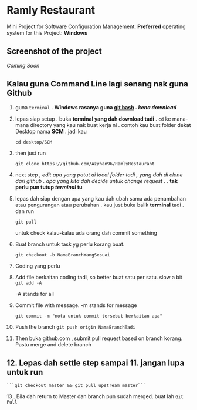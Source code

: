 # Ramly Restaurant

Mini Project for Software Configuration Management.
**Preferred** operating system for this Project: **Windows**

## Screenshot of the project

_Coming Soon_

## Kalau guna Command Line lagi senang nak guna Github

1. guna ```terminal``` . **Windows rasanya guna [git bash](https://git-scm.com/downloads) . *kena download***

2. lepas siap setup . buka **terminal yang dah download tadi** . ```cd``` ke mana-mana directory yang kau nak buat kerja ni . contoh kau buat folder dekat Desktop nama **SCM** . jadi kau 

    ```cd desktop/SCM``` 

3. then just run

    ```git clone https://github.com/Azyhan96/RamlyRestaurant```

4. next step , *edit apa yang patut di local folder tadi , yang dah di clone dari github . apa yang kita dah decide untuk change request .* . **tak perlu pun tutup *terminal* tu**

5. lepas dah siap dengan apa yang kau dah ubah sama ada penambahan atau pengurangan atau perubahan . kau just buka balik **terminal** tadi . dan run 

    ```git pull``` 

    untuk check kalau-kalau ada orang dah commit something

6. Buat branch untuk task yg perlu korang buat.

    ```git checkout -b NamaBranchYangSesuai```

7. Coding yang perlu

8. Add file berkaitan coding tadi, so better buat satu per satu. slow a bit
    ```git add -A```

    -A stands for all

9. Commit file with message. -m stands for message

    ```git commit -m "nota untuk commit tersebut berkaitan apa"```

10. Push the branch
    ```git push origin NamaBranchTadi```

11. Then buka github.com , submit pull request based on branch korang. Pastu merge and delete branch

## 12. Lepas dah settle step sampai 11. jangan lupa untuk run 

    ```git checkout master && git pull upstream master```

13 . Bila dah return to Master dan branch pun sudah merged. buat lah ```Git Pull```